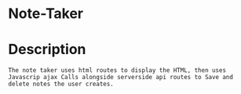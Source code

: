 # Note-Taker

# Description
```
The note taker uses html routes to display the HTML, then uses Javascrip ajax Calls alongside serverside api routes to Save and delete notes the user creates.
```